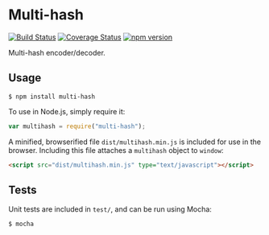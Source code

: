 Multi-hash
==========

[![Build Status](https://travis-ci.org/tinybike/multi-hash.svg)](https://travis-ci.org/tinybike/multi-hash)
[![Coverage Status](https://coveralls.io/repos/tinybike/multi-hash/badge.svg?branch=master&service=github)](https://coveralls.io/github/tinybike/multi-hash?branch=master)
[![npm version](https://badge.fury.io/js/multi-hash.svg)](http://badge.fury.io/js/multi-hash)

Multi-hash encoder/decoder.

Usage
-----
```
$ npm install multi-hash
```
To use in Node.js, simply require it:
```javascript
var multihash = require("multi-hash");
```
A minified, browserified file `dist/multihash.min.js` is included for use in the browser.  Including this file attaches a `multihash` object to `window`:
```html
<script src="dist/multihash.min.js" type="text/javascript"></script>
```

Tests
-----

Unit tests are included in `test/`, and can be run using Mocha:
```
$ mocha
```
